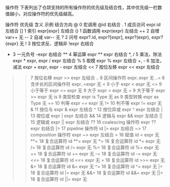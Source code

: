 操作符
下表列出了仓颉支持的所有操作符的优先级及结合性，其中优先级一栏数值越小，对应操作符的优先级越高。

操作符	优先级	含义	示例	结合方向
@	0	宏调用	@id	右结合
.	1	成员访问	expr.id	左结合
[]	1	索引	expr[expr]	左结合
()	1	函数调用	expr(expr)	左结合
++	2	自增	var++	无
--	2	自减	var--	无
?	2	问号	expr?.id, expr?[expr], expr?(expr), expr?{expr}	无
!	3	按位求反、逻辑非	!expr	右结合
-	3	一元负号	-expr	右结合
**	4	幂运算	expr ** expr	右结合
*, /	5	乘法，除法	expr * expr, expr / expr	左结合
%	5	取模	expr % expr	左结合
+, -	6	加法，减法	expr + expr, expr - expr	左结合
<<	7	按位左移	expr << expr	左结合
>>	7	按位右移	expr >> expr	左结合
..	8	区间操作符	expr..expr	无
..=	8	含步长的区间操作符	expr..=expr	无
<	9	小于	expr < expr	无
<=	9	小于等于	expr <= expr	无
>	9	大于	expr > expr	无
>=	9	大于等于	expr >= expr	无
is	9	类型检查	expr is Type	无
as	9	类型转换	expr as Type	无
==	10	判等	expr == expr	无
!=	10	判不等	expr != expr	无
&	11	按位与	expr & expr	左结合
^	12	按位异或	expr ^ expr	左结合
|	13	按位或	expr | expr	左结合
&&	14	逻辑与	expr && expr	左结合
||	15	逻辑或	expr || expr	左结合
??	16	coalescing 操作符	expr ?? expr	右结合
|>	17	pipeline 操作符	id |> expr	左结合
~>	17	composition 操作符	expr ~> expr	左结合
=	18	赋值	id = expr	无
**=	18	复合运算符	id **= expr	无
*=	18	复合运算符	id *= expr	无
/=	18	复合运算符	id /= expr	无
%=	18	复合运算符	id %= expr	无
+=	18	复合运算符	id += expr	无
-=	18	复合运算符	id -= expr	无
<<=	18	复合运算符	id <<= expr	无
>>=	18	复合运算符	id >>= expr	无
&=	18	复合运算符	id &= expr	无
^=	18	复合运算符	id ^= expr	无
|=	18	复合运算符	id |= expr	无
&&=	18	复合运算符	id &&= expr	无
||=	18	复合运算符	id ||= expr	无